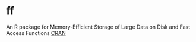 # ff
An R package for Memory-Efficient Storage of Large Data on Disk and Fast Access Functions
[CRAN](https://cran.r-project.org/web/packages/ff)
